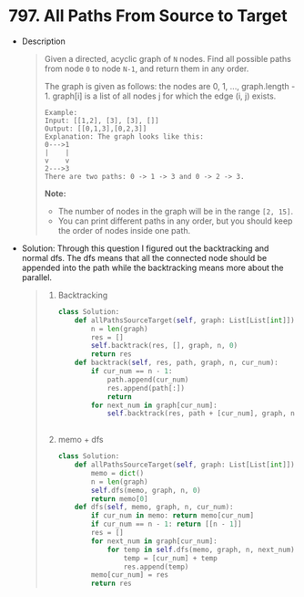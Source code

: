 # 797. All Paths From Source to Target

- Description

  > Given a directed, acyclic graph of `N` nodes. Find all possible paths from node `0` to node `N-1`, and return them in any order.
  >
  > The graph is given as follows: the nodes are 0, 1, ..., graph.length - 1. graph[i] is a list of all nodes j for which the edge (i, j) exists.
  >
  > ```
  > Example:
  > Input: [[1,2], [3], [3], []] 
  > Output: [[0,1,3],[0,2,3]] 
  > Explanation: The graph looks like this:
  > 0--->1
  > |    |
  > v    v
  > 2--->3
  > There are two paths: 0 -> 1 -> 3 and 0 -> 2 -> 3.
  > ```
  >
  > **Note:**
  >
  > - The number of nodes in the graph will be in the range `[2, 15]`.
  > - You can print different paths in any order, but you should keep the order of nodes inside one path.

- Solution: Through this question I figured out the backtracking and normal dfs. The dfs means that all the connected node should be appended into the path while the backtracking means more about the parallel.

  > 1. Backtracking
  >
  >    ```python
  >    class Solution:
  >        def allPathsSourceTarget(self, graph: List[List[int]]) -> List[List[int]]:
  >            n = len(graph)
  >            res = []
  >            self.backtrack(res, [], graph, n, 0)
  >            return res
  >        def backtrack(self, res, path, graph, n, cur_num):
  >            if cur_num == n - 1:
  >                path.append(cur_num)
  >                res.append(path[:])
  >                return
  >            for next_num in graph[cur_num]:
  >                self.backtrack(res, path + [cur_num], graph, n, next_num)
  >                
  >    ```
  >
  > 2. memo + dfs
  >
  >    ```python
  >    class Solution:
  >        def allPathsSourceTarget(self, graph: List[List[int]]) -> List[List[int]]:
  >            memo = dict()
  >            n = len(graph)
  >            self.dfs(memo, graph, n, 0)
  >            return memo[0]
  >        def dfs(self, memo, graph, n, cur_num):
  >            if cur_num in memo: return memo[cur_num]
  >            if cur_num == n - 1: return [[n - 1]]
  >            res = []
  >            for next_num in graph[cur_num]:
  >                for temp in self.dfs(memo, graph, n, next_num):
  >                    temp = [cur_num] + temp
  >                    res.append(temp)
  >            memo[cur_num] = res
  >            return res
  >    ```
  >
  >    
  >
  > 

